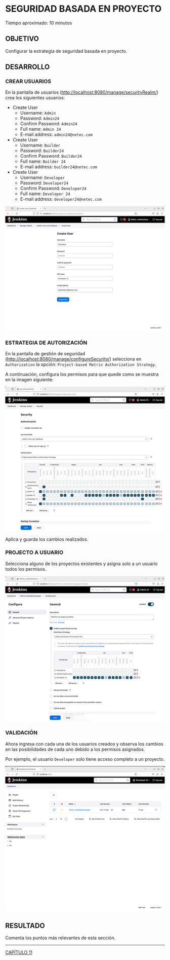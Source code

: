 # SEGURIDAD BASADA EN PROYECTO

Tiempo aproximado: 10 minutos

## OBJETIVO

Configurar la estrategia de seguridad basada en proyecto.

## DESARROLLO

### CREAR USUARIOS

En la pantalla de usuarios (<http://localhost:8080/manage/securityRealm/>) crea los siguientes usuarios:

- Create User
  - Username: `Admin`
  - Password: `Admin24`
  - Confirm Password: `Admin24`
  - Full name: `Admin 24`
  - E-mail address: `admin24@netec.com`
- Create User
  - Username: `Builder`
  - Password: `Builder24`
  - Confirm Password: `Builder24`
  - Full name: `Builder 24`
  - E-mail address: `builder24@netec.com`
- Create User
  - Username: `Developer`
  - Password: `Developer24`
  - Confirm Password: `Developer24`
  - Full name: `Developer 24`
  - E-mail address: `developer24@netec.com`

![SEGURIDAD - Jenkins - Crear Usuario](images/fc4b26c19e797eda3266cfd4d6ad7a1901503774.png)

### ESTRATEGIA DE AUTORIZACIÓN

En la pantalla de gestión de seguridad (<http://localhost:8080/manage/configureSecurity/>) selecciona en `Authorization` la opción: `Project-based Matrix Authorization Strategy`.

A continuación, configura los permisos para que quede como se muestra en la imagen siguiente:

![SEGURIDAD - Jenkins - Seguridad](images/ee7504c4075c3124a53542d12324981b73aea666.png)

Aplica y guarda los cambios realizados.

### PROJECTO A USUARIO

Selecciona alguno de los proyectos existentes y asigna solo a un usuario todos los permisos.

![SEGURIDAD - Jenkins - Proyecto - Seguridad](images/c8da938d1034921b7549f1d924b91c1ee2654b3c.png)

### VALIDACIÓN

Ahora ingresa con cada una de los usuarios creados y observa los cambios en las posibilidades de cada uno debido a los permisos asignados.

Por ejemplo, el usuario `Developer` solo tiene acceso completo a un proyecto.

![SEGURIDAD - Jenkins - Inicio](images/f78151a8b14d83d48a3fa0287796422e8084882c.png)

## RESULTADO

Comenta los puntos más relevantes de esta sección.

---

[CAPÍTULO 11](../C11.md)
